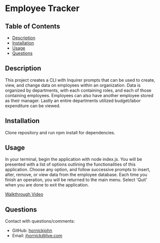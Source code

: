 # Employee Tracker

## Table of Contents
  
* [Description](#description)
* [Installation](#installation)
* [Usage](#usage)
* [Questions](#questions)

## Description

This project creates a CLI with Inquirer prompts that can be used to create, view, and change data on employees within an organization. Data is organized by departments, with each containing roles, and each of those containing employees. Employees can also have another employee stored as their manager. Lastly an entire departments utilized budget/labor expenditure can be viewed.

## Installation

Clone repository and run npm install for dependencies.

## Usage

<p>In your terminal, begin the application with node index.js. You will be presented with a list of options outlining the functionalities of this application. Choose any option, and follow successive prompts to insert, alter, remove, or view data from the employee database. Each time you finish an operation, you will be returned to the main menu. Select 'Quit' when you are done to exit the application.<p>

[Walkthrough Video](https://drive.google.com/file/d/1lurIGwtc2Vm1CANSRhhnXImI_ag1GALp/view?usp=sharing)

## Questions

Contact with questions/comments:
* GitHub: [hornickjohn](https://github.com/hornickjohn)
* Email: jhornick@live.com
    
